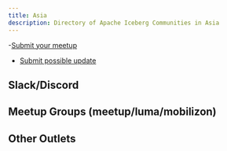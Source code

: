 ```yaml
---
title: Asia
description: Directory of Apache Iceberg Communities in Asia
---
```

-[Submit your meetup](https://airtable.com/appjJ1DnEMvRV173g/pagH1oVMGTgzuwGTg/form)
- [Submit possible update](https://airtable.com/appjJ1DnEMvRV173g/pagqESey2e5R7pV1z/form)

## Slack/Discord


## Meetup Groups (meetup/luma/mobilizon)


## Other Outlets
